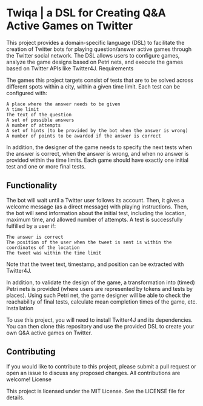 # Twiqa | a DSL for Creating Q&A Active Games on Twitter

This project provides a domain-specific language (DSL) to facilitate the creation of Twitter bots for playing question/answer active games through the Twitter social network. The DSL allows users to configure games, analyze the game designs based on Petri nets, and execute the games based on Twitter APIs like Twitter4J.
Requirements

The games this project targets consist of tests that are to be solved across different spots within a city, within a given time limit. Each test can be configured with:

    A place where the answer needs to be given
    A time limit
    The text of the question
    A set of possible answers
    A number of attempts
    A set of hints (to be provided by the bot when the answer is wrong)
    A number of points to be awarded if the answer is correct

In addition, the designer of the game needs to specify the next tests when the answer is correct, when the answer is wrong, and when no answer is provided within the time limits. Each game should have exactly one initial test and one or more final tests.

## Functionality

The bot will wait until a Twitter user follows its account. Then, it gives a welcome message (as a direct message) with playing instructions. Then, the bot will send information about the initial test, including the location, maximum time, and allowed number of attempts. A test is successfully fulfilled by a user if:

    The answer is correct
    The position of the user when the tweet is sent is within the coordinates of the location
    The tweet was within the time limit

Note that the tweet text, timestamp, and position can be extracted with Twitter4J.

In addition, to validate the design of the game, a transformation into (timed) Petri nets is provided (where users are represented by tokens and tests by places). Using such Petri net, the game designer will be able to check the reachability of final tests, calculate mean completion times of the game, etc.
Installation

To use this project, you will need to install Twitter4J and its dependencies. You can then clone this repository and use the provided DSL to create your own Q&A active games on Twitter.

## Contributing

If you would like to contribute to this project, please submit a pull request or open an issue to discuss any proposed changes. All contributions are welcome!
License

This project is licensed under the MIT License. See the LICENSE file for details.
